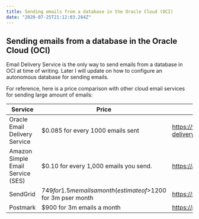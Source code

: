 ```yaml
---
title: Sending emails from a database in the Oracle Cloud (OCI)
date: "2020-07-25T21:12:03.284Z"
---
```

## Sending emails from a database in the Oracle Cloud (OCI)

Email Delivery Service is the only way to send emails from a database in OCI at time of writing. Later I will update on how to configure an autonomous database for sending emails.

For reference, here is a price comparison with other cloud email services for sending large amount of emails:

| Service | Price | Link |
---------|----------|---------|
 Oracle Email Delivery Service | $0.085	for every 1000 emails sent| https://www.oracle.com/cloud/networking/email-delivery.html |
 Amazon Simple Email Service (SES) | $0.10 for every 1,000 emails you send. | https://aws.amazon.com/ses/pricing/ |
 SendGrid | $749 for 1.5m emails a month (estimate of >$1200 for 3m pser month | https://sendgrid.com/pricing/ |
 Postmark | $900 for 3m emails a month | https://postmarkapp.com/pricing |

